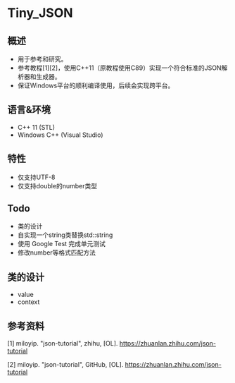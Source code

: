 # Tiny_JSON
## 概述
+ 用于参考和研究。
+ 参考教程[1][2]，使用C++11（原教程使用C89）实现一个符合标准的JSON解析器和生成器。
+ 保证Windows平台的顺利编译使用，后续会实现跨平台。  

## 语言&环境
+ C++ 11 (STL)
+ Windows C++ (Visual Studio)

## 特性
+ 仅支持UTF-8 
+ 仅支持double的number类型

## Todo
+ 类的设计
+ 自实现一个string类替换std::string
+ 使用 Google Test 完成单元测试
+ 修改number等格式匹配方法

## 类的设计
+ value
+ context
## 参考资料
[1] miloyip. "json-tutorial", zhihu, [OL]. https://zhuanlan.zhihu.com/json-tutorial  

[2] miloyip. "json-tutorial", GitHub, [OL]. https://zhuanlan.zhihu.com/json-tutorial
